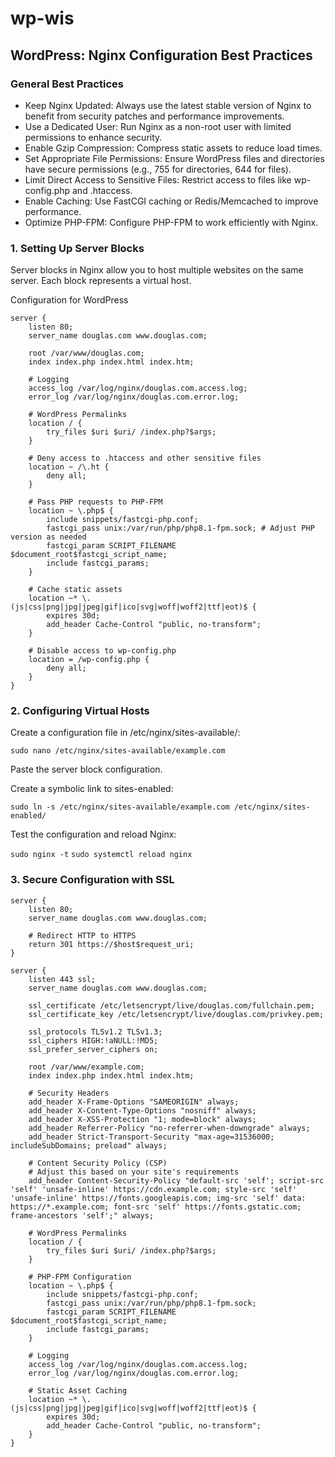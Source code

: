 # wp-wis 
## WordPress: Nginx Configuration Best Practices 

### General Best Practices
- Keep Nginx Updated: Always use the latest stable version of Nginx to benefit from security patches and performance improvements.
- Use a Dedicated User: Run Nginx as a non-root user with limited permissions to enhance security.
- Enable Gzip Compression: Compress static assets to reduce load times.
- Set Appropriate File Permissions: Ensure WordPress files and directories have secure permissions (e.g., 755 for directories, 644 for files).
-  Limit Direct Access to Sensitive Files: Restrict access to files like wp-config.php and .htaccess.
- Enable Caching: Use FastCGI caching or Redis/Memcached to improve performance.
- Optimize PHP-FPM: Configure PHP-FPM to work efficiently with Nginx.

### 1. Setting Up Server Blocks

Server blocks in Nginx allow you to host multiple websites on the same server. Each block represents a virtual host.

Configuration for WordPress
```
server {
    listen 80;
    server_name douglas.com www.douglas.com;

    root /var/www/douglas.com;
    index index.php index.html index.htm;

    # Logging
    access_log /var/log/nginx/douglas.com.access.log;
    error_log /var/log/nginx/douglas.com.error.log;

    # WordPress Permalinks
    location / {
        try_files $uri $uri/ /index.php?$args;
    }

    # Deny access to .htaccess and other sensitive files
    location ~ /\.ht {
        deny all;
    }

    # Pass PHP requests to PHP-FPM
    location ~ \.php$ {
        include snippets/fastcgi-php.conf;
        fastcgi_pass unix:/var/run/php/php8.1-fpm.sock; # Adjust PHP version as needed
        fastcgi_param SCRIPT_FILENAME $document_root$fastcgi_script_name;
        include fastcgi_params;
    }

    # Cache static assets
    location ~* \.(js|css|png|jpg|jpeg|gif|ico|svg|woff|woff2|ttf|eot)$ {
        expires 30d;
        add_header Cache-Control "public, no-transform";
    }

    # Disable access to wp-config.php
    location = /wp-config.php {
        deny all;
    }
}
```
### 2. Configuring Virtual Hosts

Create a configuration file in /etc/nginx/sites-available/:

`sudo nano /etc/nginx/sites-available/example.com`

Paste the server block configuration.

Create a symbolic link to sites-enabled:

`sudo ln -s /etc/nginx/sites-available/example.com /etc/nginx/sites-enabled/`

Test the configuration and reload Nginx:

`sudo nginx -t`
`sudo systemctl reload nginx`

### 3. Secure Configuration with SSL

```
server {
    listen 80;
    server_name douglas.com www.douglas.com;

    # Redirect HTTP to HTTPS
    return 301 https://$host$request_uri;
}

server {
    listen 443 ssl;
    server_name douglas.com www.douglas.com;

    ssl_certificate /etc/letsencrypt/live/douglas.com/fullchain.pem;
    ssl_certificate_key /etc/letsencrypt/live/douglas.com/privkey.pem;

    ssl_protocols TLSv1.2 TLSv1.3;
    ssl_ciphers HIGH:!aNULL:!MD5;
    ssl_prefer_server_ciphers on;

    root /var/www/example.com;
    index index.php index.html index.htm;

    # Security Headers
    add_header X-Frame-Options "SAMEORIGIN" always;
    add_header X-Content-Type-Options "nosniff" always;
    add_header X-XSS-Protection "1; mode=block" always;
    add_header Referrer-Policy "no-referrer-when-downgrade" always;
    add_header Strict-Transport-Security "max-age=31536000; includeSubDomains; preload" always;

    # Content Security Policy (CSP)
    # Adjust this based on your site's requirements
    add_header Content-Security-Policy "default-src 'self'; script-src 'self' 'unsafe-inline' https://cdn.example.com; style-src 'self' 'unsafe-inline' https://fonts.googleapis.com; img-src 'self' data: https://*.example.com; font-src 'self' https://fonts.gstatic.com; frame-ancestors 'self';" always;

    # WordPress Permalinks
    location / {
        try_files $uri $uri/ /index.php?$args;
    }

    # PHP-FPM Configuration
    location ~ \.php$ {
        include snippets/fastcgi-php.conf;
        fastcgi_pass unix:/var/run/php/php8.1-fpm.sock;
        fastcgi_param SCRIPT_FILENAME $document_root$fastcgi_script_name;
        include fastcgi_params;
    }

    # Logging
    access_log /var/log/nginx/douglas.com.access.log;
    error_log /var/log/nginx/douglas.com.error.log;

    # Static Asset Caching
    location ~* \.(js|css|png|jpg|jpeg|gif|ico|svg|woff|woff2|ttf|eot)$ {
        expires 30d;
        add_header Cache-Control "public, no-transform";
    }
}
```
